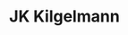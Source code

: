 ---
title: "JK Kilgelmann"
url: /santa-fe/jk-kilgelmann-avenida-aristobulo-del-valle/
shop: Supermarkt
---